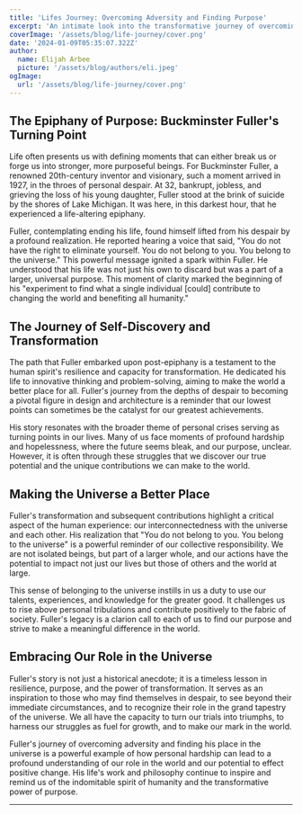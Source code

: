 ```yaml
---
title: 'Lifes Journey: Overcoming Adversity and Finding Purpose'
excerpt: 'An intimate look into the transformative journey of overcoming personal challenges and finding one's place in the universe.'
coverImage: '/assets/blog/life-journey/cover.png'
date: '2024-01-09T05:35:07.322Z'
author:
  name: Elijah Arbee
  picture: '/assets/blog/authors/eli.jpeg'
ogImage:
  url: '/assets/blog/life-journey/cover.png'
---
```


## The Epiphany of Purpose: Buckminster Fuller's Turning Point

Life often presents us with defining moments that can either break us or forge us into stronger, more purposeful beings. For Buckminster Fuller, a renowned 20th-century inventor and visionary, such a moment arrived in 1927, in the throes of personal despair. At 32, bankrupt, jobless, and grieving the loss of his young daughter, Fuller stood at the brink of suicide by the shores of Lake Michigan. It was here, in this darkest hour, that he experienced a life-altering epiphany.

Fuller, contemplating ending his life, found himself lifted from his despair by a profound realization. He reported hearing a voice that said, "You do not have the right to eliminate yourself. You do not belong to you. You belong to the universe." This powerful message ignited a spark within Fuller. He understood that his life was not just his own to discard but was a part of a larger, universal purpose. This moment of clarity marked the beginning of his "experiment to find what a single individual [could] contribute to changing the world and benefiting all humanity."

## The Journey of Self-Discovery and Transformation

The path that Fuller embarked upon post-epiphany is a testament to the human spirit's resilience and capacity for transformation. He dedicated his life to innovative thinking and problem-solving, aiming to make the world a better place for all. Fuller's journey from the depths of despair to becoming a pivotal figure in design and architecture is a reminder that our lowest points can sometimes be the catalyst for our greatest achievements.

His story resonates with the broader theme of personal crises serving as turning points in our lives. Many of us face moments of profound hardship and hopelessness, where the future seems bleak, and our purpose, unclear. However, it is often through these struggles that we discover our true potential and the unique contributions we can make to the world.

## Making the Universe a Better Place

Fuller's transformation and subsequent contributions highlight a critical aspect of the human experience: our interconnectedness with the universe and each other. His realization that "You do not belong to you. You belong to the universe" is a powerful reminder of our collective responsibility. We are not isolated beings, but part of a larger whole, and our actions have the potential to impact not just our lives but those of others and the world at large.

This sense of belonging to the universe instills in us a duty to use our talents, experiences, and knowledge for the greater good. It challenges us to rise above personal tribulations and contribute positively to the fabric of society. Fuller's legacy is a clarion call to each of us to find our purpose and strive to make a meaningful difference in the world.

## Embracing Our Role in the Universe

Fuller's story is not just a historical anecdote; it is a timeless lesson in resilience, purpose, and the power of transformation. It serves as an inspiration to those who may find themselves in despair, to see beyond their immediate circumstances, and to recognize their role in the grand tapestry of the universe. We all have the capacity to turn our trials into triumphs, to harness our struggles as fuel for growth, and to make our mark in the world.

Fuller's journey of overcoming adversity and finding his place in the universe is a powerful example of how personal hardship can lead to a profound understanding of our role in the world and our potential to effect positive change. His life's work and philosophy continue to inspire and remind us of the indomitable spirit of humanity and the transformative power of purpose.

---
